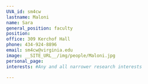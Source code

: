 ```yaml
---
UVA_id: sm4cw
lastname: Maloni
name: Sara
general_position: faculty
position:
office: 309 Kerchof Hall
phone: 434-924-8896
email: sm4cw@virginia.edu
image: __SITE_URL__/img/people/Maloni.jpg
personal_page:
interests: #Any and all narrower research interests

---
```

